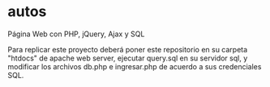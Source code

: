 # autos
Página Web con PHP, jQuery, Ajax y SQL

Para replicar este proyecto deberá poner este repositorio en su carpeta "htdocs" de apache web server, ejecutar query.sql en su servidor sql, y modificar los archivos db.php e ingresar.php de acuerdo a sus credenciales SQL.
